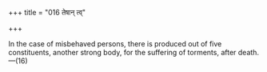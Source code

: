+++
title = "016 तेषान् त्व्"

+++

In the case of misbehaved persons, there is produced out of five constituents, another strong body, for the suffering of torments, after death.—(16)